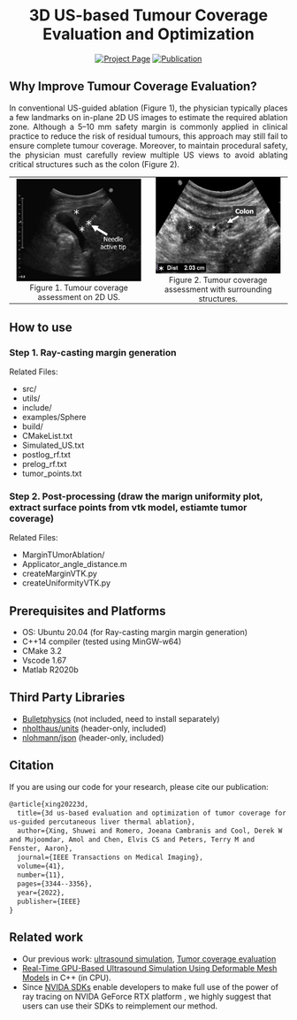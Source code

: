 
<div align="center">
<h1>3D US-based Tumour Coverage Evaluation and Optimization</h1>
<a href="https://xingorno.github.io/3DLIVUS/"><img src="https://img.shields.io/badge/Project-red" alt="Project Page"></a>
<a href="https://ieeexplore.ieee.org/abstract/document/9800921" target="_blank" rel="noopener noreferrer">
  <img src="https://img.shields.io/badge/Publication-IEEE TMI-green" alt="Publication">
</a>
</div>

## Why Improve Tumour Coverage Evaluation?
<p align="justify">
In conventional US-guided ablation (Figure 1), the physician typically places a few landmarks on in-plane 2D US images to estimate the required ablation zone. Although a 5–10 mm safety margin is commonly applied in clinical practice to reduce the risk of residual tumours, this approach may still fail to ensure complete tumour coverage. Moreover, to maintain procedural safety, the physician must carefully review multiple US views to avoid ablating critical structures such as the colon (Figure 2).
</p>

<table align="center" border="0" cellspacing="0" cellpadding="0" style="border:none !important; border-collapse:collapse !important; border-spacing:0 !important; border-top:0 !important; border-bottom:0 !important;">
  <tr>
    <td align="center" width="50%" style="border:none !important; padding:0 !important;">
        <img src="Figs/Assessment_1.png" 
             alt="Assessment 1" 
             width="90%">
      <br>
      <a>Figure 1. Tumour coverage assessment on 2D US.</a>
    </td>
    <td align="center" width="50%" style="border:none !important; padding:0 !important;">
        <img src="Figs/Assessment_2.png" 
             alt="Assessment 2" 
             width="90%">
      <br>
      <a>Figure 2. Tumour coverage assessment with surrounding structures. </a>
    </td>
  </tr>
</table>

## How to use
### Step 1. Ray-casting margin generation
Related Files:
- src/
- utils/
- include/
- examples/Sphere
- build/
- CMakeList.txt
- Simulated_US.txt
- postlog_rf.txt
- prelog_rf.txt
- tumor_points.txt
### Step 2. Post-processing (draw the marign uniformity plot, extract surface points from vtk model, estiamte tumor coverage)
Related Files:
- MarginTUmorAblation/
- Applicator_angle_distance.m
- createMarginVTK.py
- createUniformityVTK.py

## Prerequisites and Platforms
- OS: Ubuntu 20.04 (for Ray-casting margin margin generation)
- C++14 compiler (tested using MinGW-w64)
- CMake 3.2
- Vscode 1.67
- Matlab R2020b

## Third Party Libraries
- [Bulletphysics](https://github.com/bulletphysics/bullet3) (not included, need to install separately)
- [nholthaus/units](https://github.com/nholthaus/units) (header-only, included)
- [nlohmann/json](https://github.com/nlohmann/json) (header-only, included)

## Citation
If you are using our code for your research, please cite our publication:
```
@article{xing20223d,
  title={3d us-based evaluation and optimization of tumor coverage for us-guided percutaneous liver thermal ablation},
  author={Xing, Shuwei and Romero, Joeana Cambranis and Cool, Derek W and Mujoomdar, Amol and Chen, Elvis CS and Peters, Terry M and Fenster, Aaron},
  journal={IEEE Transactions on Medical Imaging},
  volume={41},
  number={11},
  pages={3344--3356},
  year={2022},
  publisher={IEEE}
}
```

## Related work 
- Our previous work: [ultrasound simulation](https://github.com/Xingorno/Ultrasound_Simulation_Ray_Tracing), [Tumor coverage evaluation](https://ieeexplore.ieee.org/iel7/42/9931396/09800921.pdf)
- [Real-Time GPU-Based Ultrasound Simulation Using Deformable Mesh Models](http://sci-hub.cc/10.1109/tmi.2012.2234474) in C++ (in CPU).
- Since [NVIDA SDKs](https://developer.nvidia.com/rtx/ray-tracing/optix) enable developers to make full use of the power of ray tracing on NVIDA GeForce RTX platform , we highly suggest that users can use their SDKs to reimplement our method.

